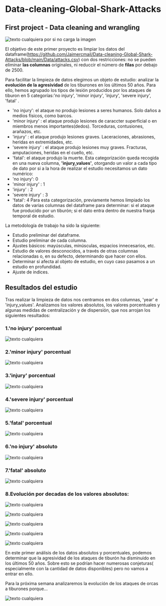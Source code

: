 # Data-cleaning-Global-Shark-Attacks
## First project - Data cleaning and wrangling

![texto cualquiera por si no carga la imagen](https://github.com/Jaimercmail/Data-cleaning-Global-Shark-Attacks/blob/main/Multimedia/Jaws_Book_1975_Cover.jpg) 

El objetivo de este primer proyecto es limpiar los datos del dataframe(https://github.com/Jaimercmail/Data-cleaning-Global-Shark-Attacks/blob/main/Data/attacks.csv) con dos restricciones: no se pueden eliminar **las columnas** originales, ni reduccir el número de **filas** por debajo de 2500.

Para facilitar la limpieza de datos elegimos un objeto de estudio: analizar la **evolución de la agresividad** de los tiburones en los últimos 50 años.
Para ello, hemos agrupado los tipos de lesión producidos por los ataques de tiburon en 5 categorías:'no injury', 'minor injury', 'injury', 'severe injury', 'fatal' .

- 'no injury': el ataque no produjo lesiones a seres humanos. Solo daños a medios físicos, como barcos.
- 'minor injury' : el ataque produjo lesiones de caraccter superficial o en miembros menos importantes(dedos). Torceduras, contusiones, arañazos, etc.
- 'injury' : el ataque produjo lesiones graves. Laceraciones, abrasiones, heridas en extremidades, etc.
- 'severe injury' : el ataque produjo lesiones muy graves. Fracturas, amputaciones, heridas en el cuello, etc.
- 'fatal': el ataque produjo la muerte.
Esta categorización queda recogida en una nueva columna, **'injury_values'**, otorgando un valor a cada tipo de dato por si a la hora de realizar el estudio necesitamos un dato numérico:
- 'no injury': 0
- 'minor injury' : 1
- 'injury' : 2
- 'severe injury' : 3
- 'fatal': 4
Para esta categorización, previamente hemos limpiado los datos de varias columnas del dataframe para determinar: si el ataque fue producido por un tiburón; si el dato entra dentro de nuestra franja temporal de estudio.

La metodología de trabajo ha sido la siguiente:
- Estudio preliminar del dataframe.
- Estudio preliminar de cada columna.
- Ajustes básicos: mayúsculas, minúsculas, espacios innecesarios, etc.
- Estudio de valores desconocidos, a través de otras columnas relacionadas o, en su defecto, determinando que hacer con ellos.
- Determinar si afecta al objeto de estudio, en cuyo caso pasamos a un estudio en profundidad.
- Ajuste de indices.

## Resultados del estudio ##

Tras realizar la limpieza de datos nos centramos en dos columnas, 'year' e 'injury_values'. Analizamos los valores absolutos, los valores porcentuales y algunas medidas de centralización y de dispersión, que nos arrojan los siguientes resultados:

 ### **1.'no injury' porcentual** ###
  
![texto cualquiera](https://github.com/Jaimercmail/Data-cleaning-Global-Shark-Attacks/blob/main/Multimedia/evol.no_injury.percen.png)

 ### **2.'minor injury' porcentual** ###
  
![texto cualquiera](https://github.com/Jaimercmail/Data-cleaning-Global-Shark-Attacks/blob/main/Multimedia/evol.minor_injury.percen.png)
  
  ### **3.'injury' porcentual** ###
  
![texto cualquiera](https://github.com/Jaimercmail/Data-cleaning-Global-Shark-Attacks/blob/main/Multimedia/evol.injury.percen.png)

  ### **4.'severe injury' porcentual** ###
  
![texto cualquiera](https://github.com/Jaimercmail/Data-cleaning-Global-Shark-Attacks/blob/main/Multimedia/evol.%20major_injury.percen.png)

  ### **5.'fatal' porcentual** ###
  
![texto cualquiera](https://github.com/Jaimercmail/Data-cleaning-Global-Shark-Attacks/blob/main/Multimedia/evol.%20fatal.percen.png)

  ### **6.'no injury' absoluto** ###
  
![texto cualquiera](https://github.com/Jaimercmail/Data-cleaning-Global-Shark-Attacks/blob/main/Multimedia/evol.no_injury.png)

  ### **7.'fatal' absoluto** ###

![texto cualquiera](https://github.com/Jaimercmail/Data-cleaning-Global-Shark-Attacks/blob/main/Multimedia/evol.%20fatal.png)

  ### **8.Evolución por decadas de los valores absolutos:** ###

![texto cualquiera](https://github.com/Jaimercmail/Data-cleaning-Global-Shark-Attacks/blob/main/Multimedia/graficos%201969-1978.png)

![texto cualquiera](https://github.com/Jaimercmail/Data-cleaning-Global-Shark-Attacks/blob/main/Multimedia/graficos%201979-1988.png)

![texto cualquiera](https://github.com/Jaimercmail/Data-cleaning-Global-Shark-Attacks/blob/main/Multimedia/graficos%201989-1998.png)

![texto cualquiera](https://github.com/Jaimercmail/Data-cleaning-Global-Shark-Attacks/blob/main/Multimedia/graficos%201999-2008.2png.png)

![texto cualquiera](https://github.com/Jaimercmail/Data-cleaning-Global-Shark-Attacks/blob/main/Multimedia/graficos%202009-2018.2.png)

En este primer análisis de los datos absolutos y porcentuales, podemos determinar que la agresividad de los ataques de tiburón ha disminuido en los últimos 50 años. Sobre esto se podrían hacer numerosas conjeturas( especialmente con la cantidad de datos disponibles) pero no vamos a entrar en ello.



Para la próxima semana analizaremos la evolución de los ataques de orcas a tiburones porque...

![texto cualquiera](https://github.com/Jaimercmail/Data-cleaning-Global-Shark-Attacks/blob/main/Multimedia/final%20joke.jpg)


 
